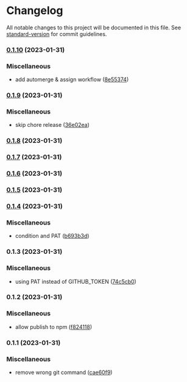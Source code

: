 # Changelog

All notable changes to this project will be documented in this file. See [standard-version](https://github.com/conventional-changelog/standard-version) for commit guidelines.

### [0.1.10](https://github.com/ltv/moleculer-apollo-server-mixin/branches/compare/v0.1.10%0Dv0.1.9) (2023-01-31)


### Miscellaneous

* add automerge & assign workflow ([8e55374](https://github.com/ltv/moleculer-apollo-server-mixin/commits/8e5537413c5665678cab72c14ef1c4c8ce18f21a))

### [0.1.9](https://github.com/ltv/moleculer-apollo-server-mixin/branches/compare/v0.1.9%0Dv0.1.8) (2023-01-31)


### Miscellaneous

* skip chore release ([36e02ea](https://github.com/ltv/moleculer-apollo-server-mixin/commits/36e02eab90b8b2eaacaca98930cb1c88110c09ae))

### [0.1.8](https://github.com/ltv/moleculer-apollo-server-mixin/branches/compare/v0.1.8%0Dv0.1.7) (2023-01-31)

### [0.1.7](https://github.com/ltv/moleculer-apollo-server-mixin/branches/compare/v0.1.7%0Dv0.1.6) (2023-01-31)

### [0.1.6](https://github.com/ltv/moleculer-apollo-server-mixin/branches/compare/v0.1.6%0Dv0.1.5) (2023-01-31)

### [0.1.5](https://github.com/ltv/moleculer-apollo-server-mixin/branches/compare/v0.1.5%0Dv0.1.4) (2023-01-31)

### [0.1.4](https://github.com/ltv/moleculer-apollo-server-mixin/branches/compare/v0.1.4%0Dv0.1.3) (2023-01-31)


### Miscellaneous

* condition and PAT ([b693b3d](https://github.com/ltv/moleculer-apollo-server-mixin/commits/b693b3da7f97081f4c171ccbce3deba7af5ffebe))

### 0.1.3 (2023-01-31)


### Miscellaneous

* using PAT instead of GITHUB_TOKEN ([74c5cb0](https://github.com/ltv/moleculer-apollo-server-mixin/commits/74c5cb01324d701a0b5a88e0c057e18ce7ecc745))

### 0.1.2 (2023-01-31)


### Miscellaneous

* allow publish to npm ([f824118](https://github.com/ltv/moleculer-apollo-server-mixin/commits/f8241180eae455345aa14922c6a31dbc715c58d0))

### 0.1.1 (2023-01-31)


### Miscellaneous

* remove wrong git command ([cae60f9](https://github.com/ltv/moleculer-apollo-server-mixin/commits/cae60f9d8c154ad6b6a7476965c2806e4a800d46))
